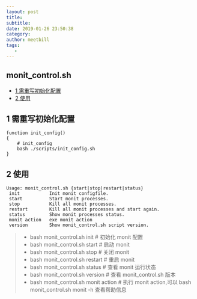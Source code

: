 ```yaml
---
layout: post
title:
subtitle:
date: 2019-01-26 23:50:38
category:
author: meetbill
tags:
   -
---
```


## monit_control.sh

<!-- vim-markdown-toc GFM -->

* [1 需重写初始化配置](#1-需重写初始化配置)
* [2 使用](#2-使用)

<!-- vim-markdown-toc -->
## 1 需重写初始化配置
```
function init_config()
{
    # init_config
    bash ./scripts/init_config.sh
}
```
## 2 使用
```
Usage: monit_control.sh {start|stop|restart|status}
 init           Init monit configfile.
 start          Start monit processes.
 stop           Kill all monit processes.
 restart        Kill all monit processes and start again.
 status         Show monit processes status.
 monit action   exe monit action
 version        Show monit_control.sh script version.
```
> * bash monit_control.sh init         # 初始化 monit 配置
> * bash monit_control.sh start        # 启动 monit
> * bash monit_control.sh stop         # 关闭 monit
> * bash monit_control.sh restart      # 重启 monit
> * bash monit_control.sh status       # 查看 monit 运行状态
> * bash monit_control.sh version      # 查看 monit_control.sh 版本
> * bash monit_control.sh monit action # 执行 monit action,可以 bash monit_control.sh monit -h 查看帮助信息
